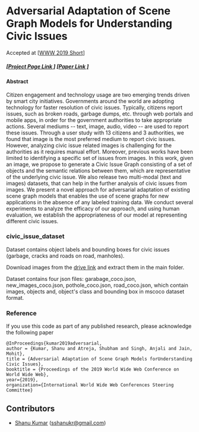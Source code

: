 # Adversarial Adaptation of Scene Graph Models for Understanding Civic Issues

Accepted at [[WWW 2019 Short](https://www2019.thewebconf.org)]

#####  [[Project  Page Link ]](https://sshanu.github.io/civic_issue_dataset/)     [[Paper Link ]](https://homes.cs.washington.edu/~mohitj/pdfs/c26-www-2019.pdf)

#### Abstract 
Citizen engagement and technology usage are two emerging trends driven by smart city initiatives. Governments around the world are adopting technology for faster resolution of civic issues. Typically, citizens report issues, such as broken roads, garbage dumps, etc. through web portals and mobile apps, in order for the government authorities to take appropriate actions. Several mediums -- text, image, audio, video -- are used to report these issues. Through a user study with 13 citizens and 3 authorities, we found that image is the most preferred medium to report civic issues. However, analyzing civic issue related images is challenging for the authorities as it requires manual effort. Moreover, previous works have been limited to identifying a specific set of issues from images. In this work, given an image, we propose to generate a Civic Issue Graph consisting of a set of objects and the semantic relations between them, which are representative of the underlying civic issue. We also release two multi-modal (text and images) datasets, that can help in the further analysis of civic issues from images. We present a novel approach for adversarial adaptation of existing scene graph models that enables the use of scene graphs for new applications in the absence of any labeled training data. We conduct several experiments to analyze the efficacy of our approach, and using human evaluation, we establish the appropriateness of our model at representing different civic issues.


### civic_issue_dataset

Dataset contains object labels and bounding boxes for civic issues (garbage, cracks and roads on road, manholes).

Download images from the [drive link](https://drive.google.com/open?id=1fvXn-SHSCu5jY4LPy79jeSdWrMhPkYPo) and extract them in the main folder.

Dataset contains four json files: garabage_coco.json, new_images_coco.json, pothole_coco.json, road_coco.json, which contain images, objects and, object's class and bounding box in mscoco dataset format.


### Reference

If you use this code as part of any published research, please acknowledge the following paper

```
@InProceedings{kumar2019adversarial,
author = {Kumar, Shanu and Atreja, Shubham and Singh, Anjali and Jain, Mohit},
title = {Adversarial Adaptation of Scene Graph Models forUnderstanding Civic Issues},
booktitle = {Proceedings of the 2019 World Wide Web Conference on World Wide Web},
year={2019},
organization={International World Wide Web Conferences Steering Committee}
```

## Contributors
* [Shanu Kumar][1] (sshanukr@gmail.com)



[1]: https://github.com/Sshanu
